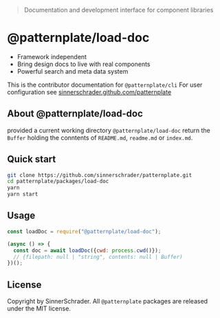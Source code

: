 > Documentation and development interface for component libraries

# @patternplate/load-doc

* Framework independent
* Bring design docs to live with real components
* Powerful search and meta data system

This is the contributor documentation for `@patternplate/cli`
For user configuration see [sinnerschrader.github.com/patternplate](https://sinnerschrader.github.com/patternplate)

## About @patternplate/load-doc

provided a current working directory `@patternplate/load-doc` return the `Buffer` holding
the conntents of `README.md`, `readme.md` or `index.md`.

## Quick start

```sh
git clone https://github.com/sinnerschrader/patternplate.git
cd patternplate/packages/load-doc
yarn
yarn start
```

## Usage

```js
const loadDoc = require("@patternplate/load-doc");

(async () => {
  const doc = await loadDoc({cwd: process.cwd()});
  // {filepath: null | "string", contents: null | Buffer)
})();
```

## License

Copyright by SinnerSchrader. All `@patternplate` packages are released under the MIT license.


